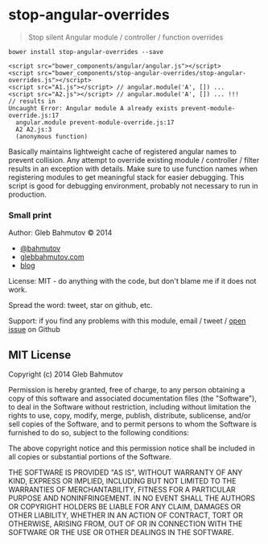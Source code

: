 # stop-angular-overrides

> Stop silent Angular module / controller / function overrides

`bower install stop-angular-overrides --save`

```
<script src="bower_components/angular/angular.js"></script>
<script src="bower_components/stop-angular-overrides/stop-angular-overrides.js"></script>
<script src="A1.js"></script> // angular.module('A', []) ...
<script src="A2.js"></script> // angular.module('A', []) ... !!!
// results in
Uncaught Error: Angular module A already exists prevent-module-override.js:17
  angular.module prevent-module-override.js:17
  A2 A2.js:3
  (anonymous function)
```

Basically maintains lightweight cache of registered angular names
to prevent collision. Any attempt to override existing module / controller / filter
results in an exception with details. Make sure to use function names when
registering modules to get meaningful stack for easier debugging.
This script is good for debugging environment, probably not necessary to run
in production.

### Small print

Author: Gleb Bahmutov &copy; 2014

* [@bahmutov](https://twitter.com/bahmutov)
* [glebbahmutov.com](http://glebbahmutov.com)
* [blog](http://bahmutov.calepin.co/)

License: MIT - do anything with the code, but don't blame me if it does not work.

Spread the word: tweet, star on github, etc.

Support: if you find any problems with this module, email / tweet /
[open issue](https://github.com/bahmutov/stop-angular-overrides/issues) on Github

## MIT License

Copyright (c) 2014 Gleb Bahmutov

Permission is hereby granted, free of charge, to any person
obtaining a copy of this software and associated documentation
files (the "Software"), to deal in the Software without
restriction, including without limitation the rights to use,
copy, modify, merge, publish, distribute, sublicense, and/or sell
copies of the Software, and to permit persons to whom the
Software is furnished to do so, subject to the following
conditions:

The above copyright notice and this permission notice shall be
included in all copies or substantial portions of the Software.

THE SOFTWARE IS PROVIDED "AS IS", WITHOUT WARRANTY OF ANY KIND,
EXPRESS OR IMPLIED, INCLUDING BUT NOT LIMITED TO THE WARRANTIES
OF MERCHANTABILITY, FITNESS FOR A PARTICULAR PURPOSE AND
NONINFRINGEMENT. IN NO EVENT SHALL THE AUTHORS OR COPYRIGHT
HOLDERS BE LIABLE FOR ANY CLAIM, DAMAGES OR OTHER LIABILITY,
WHETHER IN AN ACTION OF CONTRACT, TORT OR OTHERWISE, ARISING
FROM, OUT OF OR IN CONNECTION WITH THE SOFTWARE OR THE USE OR
OTHER DEALINGS IN THE SOFTWARE.
